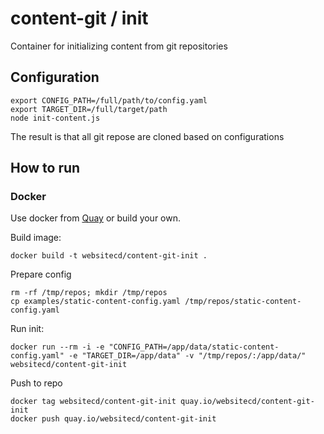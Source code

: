 # content-git / init
Container for initializing content from git repositories

## Configuration

```shell script
export CONFIG_PATH=/full/path/to/config.yaml
export TARGET_DIR=/full/target/path
node init-content.js 
```

The result is that all git repose are cloned based on configurations

## How to run

### Docker

Use docker from [Quay](https://quay.io/repository/websitecd/content-git-api) or build your own.

Build image:

```shell script
docker build -t websitecd/content-git-init .
```

Prepare config
```shell script
rm -rf /tmp/repos; mkdir /tmp/repos
cp examples/static-content-config.yaml /tmp/repos/static-content-config.yaml
```

Run init:

```shell script
docker run --rm -i -e "CONFIG_PATH=/app/data/static-content-config.yaml" -e "TARGET_DIR=/app/data" -v "/tmp/repos/:/app/data/" websitecd/content-git-init
```

Push to repo

```shell
docker tag websitecd/content-git-init quay.io/websitecd/content-git-init
docker push quay.io/websitecd/content-git-init
```

